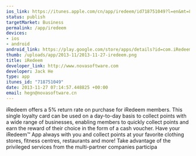 ```yaml
--- 
ios_link: https://itunes.apple.com/cn/app/iredeem/id718751049?l=en&mt=8
status: publish
targetMarket: Business
permalink: /app/iredeem
devices: 
- ios
- android
android_link: https://play.google.com/store/apps/details?id=com.iRedeem.iRedeem
thumb: /uploads/app/2013-11/2013-11-27-iredeem.png
title: iRedeem
developer_link: http://www.novasoftware.com
developer: Jack He
type: app
itunes_id: "718751049"
date: 2013-11-27 07:14:57.448825 +00:00
email: hegn@novasoftware.cn
---
```


iRedeem offers a 5% return rate on purchase for iRedeem members. This single loyalty card can be used on a day-to-day basis to collect points with a wide range of businesses, enabling members to quickly collect points and earn the reward of their choice in the form of a cash voucher.
Have your iRedeem™ App always with you and collect points at your favorite clothing stores, fitness centres, restaurants and more! Take advantage of the privileged services from the multi-partner companies participa
